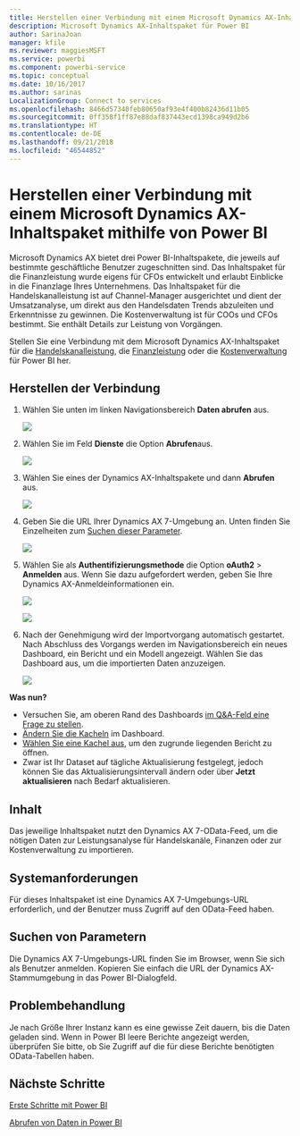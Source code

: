 ```yaml
---
title: Herstellen einer Verbindung mit einem Microsoft Dynamics AX-Inhaltspaket mithilfe von Power BI
description: Microsoft Dynamics AX-Inhaltspaket für Power BI
author: SarinaJoan
manager: kfile
ms.reviewer: maggiesMSFT
ms.service: powerbi
ms.component: powerbi-service
ms.topic: conceptual
ms.date: 10/16/2017
ms.author: sarinas
LocalizationGroup: Connect to services
ms.openlocfilehash: 8466d57340feb80650af93e4f400b82436d11b05
ms.sourcegitcommit: 0ff358f1ff87e88daf837443ecd1398ca949d2b6
ms.translationtype: HT
ms.contentlocale: de-DE
ms.lasthandoff: 09/21/2018
ms.locfileid: "46544852"
---
```

# <a name="connect-to-microsoft-dynamics-ax-content-pack-with-power-bi"></a>Herstellen einer Verbindung mit einem Microsoft Dynamics AX-Inhaltspaket mithilfe von Power BI
Microsoft Dynamics AX bietet drei Power BI-Inhaltspakete, die jeweils auf bestimmte geschäftliche Benutzer zugeschnitten sind. Das Inhaltspaket für die Finanzleistung wurde eigens für CFOs entwickelt und erlaubt Einblicke in die Finanzlage Ihres Unternehmens. Das Inhaltspaket für die Handelskanalleistung ist auf Channel-Manager ausgerichtet und dient der Umsatzanalyse, um direkt aus den Handelsdaten Trends abzuleiten und Erkenntnisse zu gewinnen. Die Kostenverwaltung ist für COOs und CFOs bestimmt. Sie enthält Details zur Leistung von Vorgängen.

Stellen Sie eine Verbindung mit dem Microsoft Dynamics AX-Inhaltspaket für die [Handelskanalleistung](https://app.powerbi.com/getdata/services/dynamics-ax-retail-channel-performance), die [Finanzleistung](https://app.powerbi.com/getdata/services/dynamics-ax-financial-performance) oder die [Kostenverwaltung](https://app.powerbi.com/getdata/services/dynamics-ax-cost-management) für Power BI her.

## <a name="how-to-connect"></a>Herstellen der Verbindung
1. Wählen Sie unten im linken Navigationsbereich **Daten abrufen** aus.
   
   ![](media/service-connect-to-microsoft-dynamics-ax/getdata.png)
2. Wählen Sie im Feld **Dienste** die Option **Abrufen**aus.
   
   ![](media/service-connect-to-microsoft-dynamics-ax/services.png)
3. Wählen Sie eines der Dynamics AX-Inhaltspakete und dann **Abrufen** aus.
   
   ![](media/service-connect-to-microsoft-dynamics-ax/mdax.png)
4. Geben Sie die URL Ihrer Dynamics AX 7-Umgebung an. Unten finden Sie Einzelheiten zum [Suchen dieser Parameter](#FindingParams).
   
   ![](media/service-connect-to-microsoft-dynamics-ax/params.png)
5. Wählen Sie als **Authentifizierungsmethode** die Option **oAuth2** \> **Anmelden** aus. Wenn Sie dazu aufgefordert werden, geben Sie Ihre Dynamics AX-Anmeldeinformationen ein.
   
    ![](media/service-connect-to-microsoft-dynamics-ax/creds.png)
   
    ![](media/service-connect-to-microsoft-dynamics-ax/creds2.png)
6. Nach der Genehmigung wird der Importvorgang automatisch gestartet. Nach Abschluss des Vorgangs werden im Navigationsbereich ein neues Dashboard, ein Bericht und ein Modell angezeigt. Wählen Sie das Dashboard aus, um die importierten Daten anzuzeigen.
   
     ![](media/service-connect-to-microsoft-dynamics-ax/dashboard.png)

**Was nun?**

* Versuchen Sie, am oberen Rand des Dashboards [im Q&A-Feld eine Frage zu stellen](consumer/end-user-q-and-a.md).
* [Ändern Sie die Kacheln](service-dashboard-edit-tile.md) im Dashboard.
* [Wählen Sie eine Kachel aus](consumer/end-user-tiles.md), um den zugrunde liegenden Bericht zu öffnen.
* Zwar ist Ihr Dataset auf tägliche Aktualisierung festgelegt, jedoch können Sie das Aktualisierungsintervall ändern oder über **Jetzt aktualisieren** nach Bedarf aktualisieren.

## <a name="whats-included"></a>Inhalt
Das jeweilige Inhaltspaket nutzt den Dynamics AX 7-OData-Feed, um die nötigen Daten zur Leistungsanalyse für Handelskanäle, Finanzen oder zur Kostenverwaltung zu importieren.

## <a name="system-requirements"></a>Systemanforderungen
Für dieses Inhaltspaket ist eine Dynamics AX 7-Umgebungs-URL erforderlich, und der Benutzer muss Zugriff auf den OData-Feed haben.

## <a name="finding-parameters"></a>Suchen von Parametern
<a name="FindingParams"></a>

Die Dynamics AX 7-Umgebungs-URL finden Sie im Browser, wenn Sie sich als Benutzer anmelden. Kopieren Sie einfach die URL der Dynamics AX-Stammumgebung in das Power BI-Dialogfeld.

## <a name="troubleshooting"></a>Problembehandlung
Je nach Größe Ihrer Instanz kann es eine gewisse Zeit dauern, bis die Daten geladen sind. Wenn in Power BI leere Berichte angezeigt werden, überprüfen Sie bitte, ob Sie Zugriff auf die für diese Berichte benötigten OData-Tabellen haben.

## <a name="next-steps"></a>Nächste Schritte
[Erste Schritte mit Power BI](service-get-started.md)

[Abrufen von Daten in Power BI](service-get-data.md)

